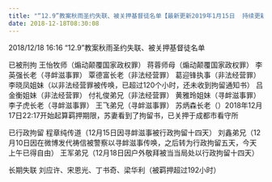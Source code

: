 ```yaml
---
title: "“12.9”教案秋雨圣约失联、被关押基督徒名单【最新更新2019年1月15日  持续更新】"
date: 2018-12-18T08:30:08
---
```


2018/12/18 16:16 “12.9”教案秋雨圣约失联、被关押基督徒名单

已被刑拘
王怡牧师（煽动颠覆国家政权罪）
蒋蓉师母（煽动颠覆国家政权罪）
李英强长老（寻衅滋事罪）
覃德富长老（非法经营罪）
葛迎锋执事（非法经营罪）
李晓凤姐妹（以非法经营罪被传唤，已超过120个小时，还未收到拘留通知书）
吕金衡姐妹（非法经营罪）
付礼俊弟兄（非法经营罪）
黄雅玲姐妹（寻衅滋事罪）
李子虎长老（寻衅滋事罪）
王飞弟兄（寻衅滋事罪）
苏炳森长老（）2018年12月17日22:17开始起算羁押期限，苏妻看到了拘留书，已关押于成都市看守所

已行政拘留
程章纯传道（12月15日因寻衅滋事被行政拘留十四天）
刘鑫弟兄（12月10日因在微博发代祷信被警察以寻衅滋事传唤，之后转为行政拘留五天，今天上午已得自由）
王军弟兄（12月18日因户外敬拜被当当局处以行政拘留十四天）

长期失联
刘应许、宋恩光、丁书奇、梁华利（被羁押超过192小时）